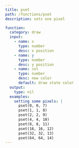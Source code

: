 ```yaml
---
title: pset
path: /functions/pset
description: sets one pixel

function:
  category: draw
  input:
    - name: x
      type: number
      desc: x position
    - name: y
      type: number
      desc: y position
    - name: col
      type: number
      desc: new color
      default: draw state color
  output:
    type: nil
  examples:
    setting some pixels: |
      pset(0, 0, 7)
      pset(1, 1, 8)
      pset(2, 2, 9)
      pset(4, 4, 10)
      pset(8, 8, 11)
      pset(16, 16, 12)
      pset(32, 32, 13)
      pset(64, 64, 14)
---
```

